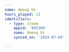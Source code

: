```yaml
---
name: Among Us
hours_played: 13
identifiers:
  - type: steam
    appid: '945360'
    name: Among Us
    synced_on: '2024-07-04'

---
```


